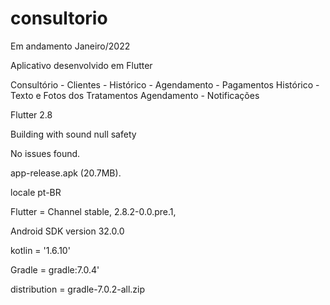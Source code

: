 # consultorio

Em andamento Janeiro/2022

Aplicativo desenvolvido em Flutter

Consultório - Clientes - Histórico - Agendamento - Pagamentos
Histórico - Texto e Fotos dos Tratamentos
Agendamento - Notificações

Flutter 2.8

Building with sound null safety 

No issues found.

app-release.apk (20.7MB).

locale pt-BR 

Flutter = Channel stable, 2.8.2-0.0.pre.1, 

Android SDK version 32.0.0 

kotlin = '1.6.10' 

Gradle = gradle:7.0.4' 

distribution = gradle-7.0.2-all.zip

